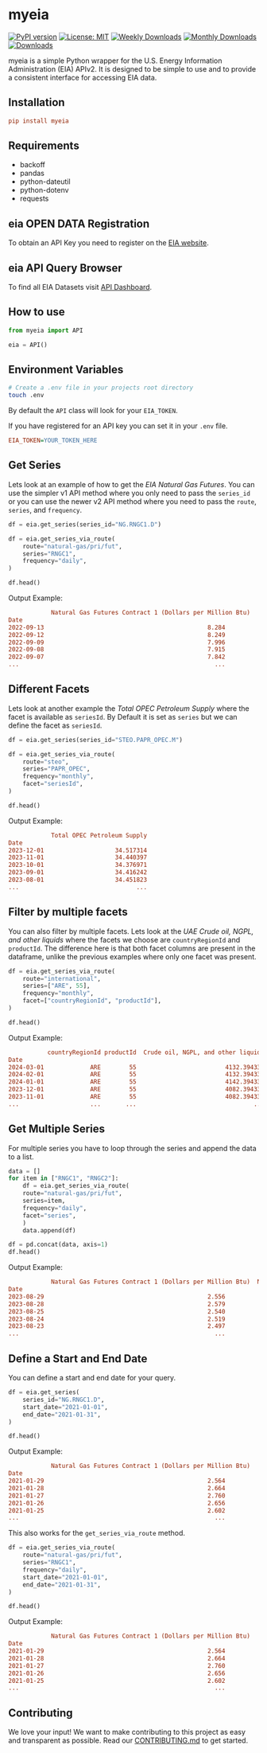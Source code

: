 # myeia

[![PyPI version](https://d25lcipzij17d.cloudfront.net/badge.svg?id=py&r=r&ts=1683906897&type=6e&v=0.4.8&x2=0)](https://badge.fury.io/py/myeia)
[![License: MIT](https://img.shields.io/badge/License-MIT-red.svg)](https://github.com/philsv/myeia/blob/main/LICENSE)
[![Weekly Downloads](https://static.pepy.tech/personalized-badge/myeia?period=week&units=international_system&left_color=grey&right_color=blue&left_text=downloads/week)](https://pepy.tech/project/myeia)
[![Monthly Downloads](https://static.pepy.tech/personalized-badge/myeia?period=month&units=international_system&left_color=grey&right_color=blue&left_text=downloads/month)](https://pepy.tech/project/myeia)
[![Downloads](https://static.pepy.tech/personalized-badge/myeia?period=total&units=international_system&left_color=grey&right_color=blue&left_text=downloads)](https://pepy.tech/project/myeia)

myeia is a simple Python wrapper for the U.S. Energy Information Administration (EIA) APIv2. It is designed to be simple to use and to provide a consistent interface for accessing EIA data.

## Installation

```ini
pip install myeia
```

## Requirements

- backoff
- pandas
- python-dateutil
- python-dotenv
- requests

## eia OPEN DATA Registration

To obtain an API Key you need to register on the [EIA website](https://www.eia.gov/opendata/register.php).

## eia API Query Browser

To find all EIA Datasets visit [API Dashboard](https://www.eia.gov/opendata/browser/).

## How to use

```python
from myeia import API

eia = API()
```

## Environment Variables

```bash
# Create a .env file in your projects root directory
touch .env
```

By default the `API` class will look for your `EIA_TOKEN`.

If you have registered for an API key you can set it in your `.env` file.

```ini
EIA_TOKEN=YOUR_TOKEN_HERE
```

## Get Series

Lets look at an example of how to get the _EIA Natural Gas Futures_.
You can use the simpler v1 API method where you only need to pass the `series_id` or you can use the newer v2 API method where you need to pass the `route`, `series`, and `frequency`.

```python
df = eia.get_series(series_id="NG.RNGC1.D")

df = eia.get_series_via_route(
    route="natural-gas/pri/fut",
    series="RNGC1",
    frequency="daily",
)

df.head()
```

Output Example:

```ini
            Natural Gas Futures Contract 1 (Dollars per Million Btu)
Date
2022-09-13                                              8.284
2022-09-12                                              8.249
2022-09-09                                              7.996
2022-09-08                                              7.915
2022-09-07                                              7.842
...                                                       ...
```

## Different Facets

Lets look at another example the _Total OPEC Petroleum Supply_ where the facet is available as `seriesId`. By Default it is set as `series` but we can define the facet as `seriesId`.

```python
df = eia.get_series(series_id="STEO.PAPR_OPEC.M")

df = eia.get_series_via_route(
    route="steo",
    series="PAPR_OPEC",
    frequency="monthly",
    facet="seriesId",
)

df.head()
```

Output Example:

```ini
            Total OPEC Petroleum Supply
Date
2023-12-01                    34.517314
2023-11-01                    34.440397
2023-10-01                    34.376971
2023-09-01                    34.416242
2023-08-01                    34.451823
...                                 ...
```

## Filter by multiple facets

You can also filter by multiple facets. Lets look at the _UAE Crude oil, NGPL, and other liquids_ where the facets we choose are `countryRegionId` and `productId`.
The difference here is that both facet columns are present in the dataframe, unlike the previous examples where only one facet was present.

```python
df = eia.get_series_via_route(
    route="international",
    series=["ARE", 55],
    frequency="monthly",
    facet=["countryRegionId", "productId"],
)

df.head()
```

Output Example:

```ini
           countryRegionId productId  Crude oil, NGPL, and other liquids
Date
2024-03-01             ARE        55                         4132.394334
2024-02-01             ARE        55                         4132.394334
2024-01-01             ARE        55                         4142.394334
2023-12-01             ARE        55                         4082.394334
2023-11-01             ARE        55                         4082.394334
...                    ...       ...                                 ...
```

## Get Multiple Series

For multiple series you have to loop through the series and append the data to a list.

```python
data = []
for item in ["RNGC1", "RNGC2"]:
    df = eia.get_series_via_route(
    route="natural-gas/pri/fut",
    series=item,
    frequency="daily",
    facet="series",
    )
    data.append(df)

df = pd.concat(data, axis=1)
df.head()
```

Output Example:

```ini
            Natural Gas Futures Contract 1 (Dollars per Million Btu)  Natural Gas Futures Contract 2 (Dollars per Million Btu)
Date
2023-08-29                                              2.556                                                     2.662
2023-08-28                                              2.579                                                     2.665
2023-08-25                                              2.540                                                     2.657
2023-08-24                                              2.519                                                     2.636
2023-08-23                                              2.497                                                     2.592
...                                                       ...                                                       ...
```

## Define a Start and End Date

You can define a start and end date for your query.

```python
df = eia.get_series(
    series_id="NG.RNGC1.D",
    start_date="2021-01-01",
    end_date="2021-01-31",
)

df.head()
```

Output Example:

```ini
            Natural Gas Futures Contract 1 (Dollars per Million Btu)
Date
2021-01-29                                              2.564
2021-01-28                                              2.664
2021-01-27                                              2.760
2021-01-26                                              2.656
2021-01-25                                              2.602
...                                                       ...
```

This also works for the `get_series_via_route` method.

```python
df = eia.get_series_via_route(
    route="natural-gas/pri/fut",
    series="RNGC1",
    frequency="daily",
    start_date="2021-01-01",
    end_date="2021-01-31",
)

df.head()
```

Output Example:

```ini
            Natural Gas Futures Contract 1 (Dollars per Million Btu)
Date
2021-01-29                                              2.564
2021-01-28                                              2.664
2021-01-27                                              2.760
2021-01-26                                              2.656
2021-01-25                                              2.602
...                                                       ...
```

## Contributing

We love your input! We want to make contributing to this project as easy and transparent as possible.
Read our [CONTRIBUTING.md](CONTRIBUTING.md) to get started.
